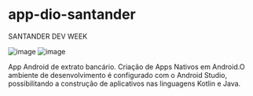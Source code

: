 # app-dio-santander

SANTANDER DEV WEEK


![image](https://user-images.githubusercontent.com/80496718/168934161-bb457cb1-9887-43d1-92cf-095b75d83a12.png)
                                                       ![image](https://user-images.githubusercontent.com/80496718/168933453-9a8bb8fb-946f-41be-814d-f6140acf136e.png)


App Android de extrato bancário.
Criação de Apps Nativos em Android.O ambiente de desenvolvimento é configurado com o Android Studio, possibilitando a construção de aplicativos nas linguagens Kotlin e Java.
